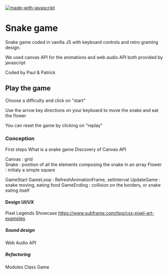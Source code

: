 [![made-with-javascript](https://img.shields.io/badge/Made%20with-JavaScript-1f425f.svg)](https://www.javascript.com)

# Snake game

Snake game coded in vanilla JS with keyboard controls and retro graming design. 

We used canvas API for the animations and web audio API both provided by javascript

Coded by Paul & Patrick 


## Play the game

Choose a difficulty and click on "start"

Use the arrow key directions on your keyboard to move the snake and eat the flower

You can reset the game by clicking on "replay"


### Conception

First steps
What is a snake game 
Discovery of Canvas API

Canvas : grid  
Snake : position of all the elements composing the snake in an array 
Flower : initialy a simple square 


GameStart
GameLoop : RefreshAnimationFrame, setInterval 
UpdateGame : snake moving, eating food
GameEnding : collision on the borders, or snake eating itself 


#### Design UI/UX

Pixel Legends Showcase
https://www.subframe.com/tips/css-pixel-art-examples


##### Sound design

Web Audio API



##### Refactoring

Modules
Class Game



